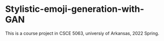 # Stylistic-emoji-generation-with-GAN
This is a course project in CSCE 5063, universiy of Arkansas, 2022 Spring.

